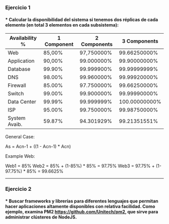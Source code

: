 ### Ejercicio 1

#### * Calcular la disponibilidad del sistema si tenemos dos réplicas de cada elemento (en total 3 elementos en cada subsistema):

| Availability % | 1 Component | 2 Components | 3 Components   |
| -------------- | ----------- | ------------ | -------------- |
| Web            |    85,00%   |  97,750000%  |  99.66250000%  |
| Application    |    90,00%   |  99.000000%  |  99.90000000%  |
| Database       |    99.90%   |  99.999900%  |  99.99999999%  |
| DNS            |    98.00%   |  99.960000%  |  99.99920000%  |
| Firewall       |    85.00%   |  97.750000%  |  99.66250000%  |
| Switch         |    99.00%   |  99.900000%  |  99.99990000%  |
| Data Center    |    99.99%   |  99.999999%  | 100.00000000%  |
| ISP            |    95.00%   |  99.750000%  |  99.98750000%  |
| System Avaib.  |    59.87%   |  94.301929%  |  99.21351551%  |

General Case:

As = Acn-1 + ((1 - Acn-1) * Acn)

Example Web:

Web1 	= 85%
Web2 	= 85% + (1-85%) * 85% = 97.75%
Web3 	= 97.75% + (1-97.75%) * 85% = 99.6625%

- - -

### Ejercicio 2

#### * Buscar frameworks y librerías para diferentes lenguajes que permitan hacer aplicaciones altamente disponibles con relativa facilidad. Como ejemplo, examina PM2 <https://github.com/Unitech/pm2>, que sirve para administrar clústeres de NodeJS.
